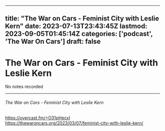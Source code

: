 
---
title: "The War on Cars - Feminist City with Leslie Kern"
date: 2023-07-13T23:43:45Z
lastmod: 2023-09-05T01:45:14Z
categories: ['podcast', 'The War On Cars']
draft: false
---


# The War on Cars - Feminist City with Leslie Kern
No notes recorded

---
###### The War on Cars - Feminist City with Leslie Kern

https://overcast.fm/+O31pHecxI  
https://thewaroncars.org/2023/03/07/feminist-city-with-leslie-kern/

<!-- #public  #podcast #The War On Cars# -->

<!-- {BearID:0B4661AF-0B1D-463D-BAC2-D5D7C9222ED7} -->
